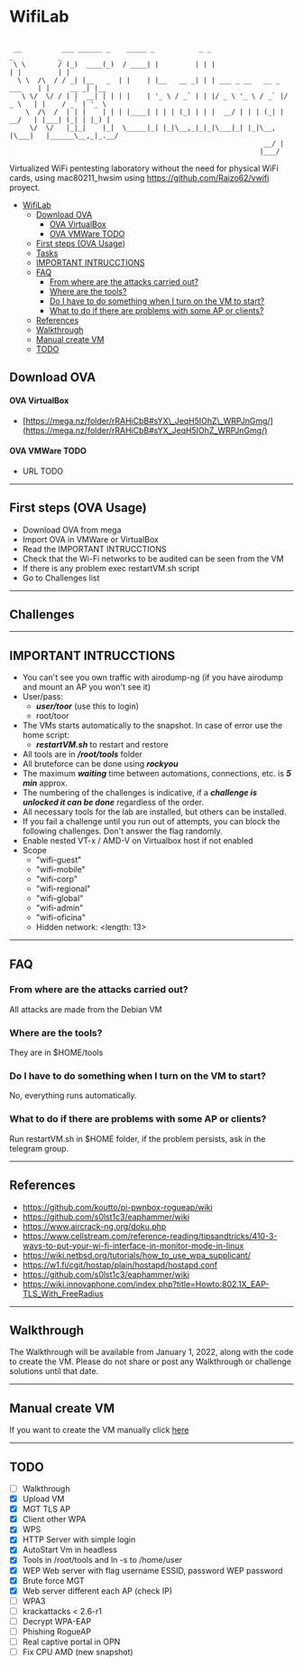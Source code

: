 # WifiLab

```

 __          ___ ______ _    _____ _           _ _                           _           _     
 \ \        / (_)  ____(_)  / ____| |         | | |                         | |         | |    
  \ \  /\  / / _| |__   _  | |    | |__   __ _| | | ___ _ __   __ _  ___    | |     __ _| |__  
   \ \/  \/ / | |  __| | | | |    | '_ \ / _` | | |/ _ \ '_ \ / _` |/ _ \   | |    / _` | '_ \ 
    \  /\  /  | | |    | | | |____| | | | (_| | | |  __/ | | | (_| |  __/   | |___| (_| | |_) |
     \/  \/   |_|_|    |_|  \_____|_| |_|\__,_|_|_|\___|_| |_|\__, |\___|   |______\__,_|_.__/ 
                                                               __/ |                           
                                                              |___/                            

```

Virtualized WiFi pentesting laboratory without the need for physical WiFi cards, using mac80211_hwsim using https://github.com/Raizo62/vwifi proyect.

- [WifiLab](#wifilab)
    - [Download OVA](#download-ova)
        - [OVA VirtualBox](#ova-virtualbox)
        - [OVA VMWare TODO](#ova-vmware-todo)
    - [First steps (OVA Usage)](#first-steps-ova-usage)
    - [Tasks](#tasks)
    - [IMPORTANT INTRUCCTIONS](#important-intrucctions)
    - [FAQ](#faq)
        - [From where are the attacks carried out?](#from-where-are-the-attacks-carried-out)
        - [Where are the tools?](#where-are-the-tools)
        - [Do I have to do something when I turn on the VM to start?](#do-i-have-to-do-something-when-i-turn-on-the-vm-to-start)
        - [What to do if there are problems with some AP or clients?](#what-to-do-if-there-are-problems-with-some-ap-or-clients)
    - [References](#references)
    - [Walkthrough](#walkthrough)
    - [Manual create VM](#manual-create-vm)
    - [TODO](#todo)

## Download OVA

#### OVA VirtualBox

- [https://mega.nz/folder/rRAHiCbB#sYX\_JeqH5IOhZ\_WRPJnGmg/](https://mega.nz/folder/rRAHiCbB#sYX_JeqH5IOhZ_WRPJnGmg/)

#### OVA VMWare TODO

- URL TODO

* * *

## First steps (OVA Usage)

- Download OVA from mega
- Import OVA in VMWare or VirtualBox
- Read the IMPORTANT INTRUCCTIONS
- Check that the Wi-Fi networks to be audited can be seen from the VM
- If there is any problem exec restartVM.sh script
- Go to Challenges list

* * *

## Challenges 


* * *

## IMPORTANT INTRUCCTIONS

- You can't see you own traffic with airodump-ng (if you have airodump and mount an AP you won't see it)
- User/pass:
    - ***user/toor*** (use this to login)
    - root/toor
- The VMs starts automatically to the snapshot. In case of error use the home script:
    - ***restartVM.sh*** to restart and restore
- All tools are in ***/root/tools*** folder
- All bruteforce can be done using ***rockyou***
- The maximum ***waiting*** time between automations, connections, etc. is ***5 min*** approx.
- The numbering of the challenges is indicative, if a ***challenge is unlocked it can be done*** regardless of the order.
- All necessary tools for the lab are installed, but others can be installed.
- If you fail a challenge until you run out of attempts, you can block the following challenges. Don't answer the flag randomly.
- Enable nested VT-x / AMD-V on Virtualbox host if not enabled
- Scope
    - "wifi-guest"
    - "wifi-mobile"
    - "wifi-corp"
    - "wifi-regional"
    - "wifi-global"
    - "wifi-admin"
    - "wifi-oficina"
    - Hidden network: &lt;length: 13&gt;

* * *

## FAQ

### From where are the attacks carried out?

All attacks are made from the Debian VM

### Where are the tools?

They are in $HOME/tools

### Do I have to do something when I turn on the VM to start?

No, everything runs automatically.

### What to do if there are problems with some AP or clients?

Run restartVM.sh in $HOME folder, if the problem persists, ask in the telegram group.

* * *

## References

- https://github.com/koutto/pi-pwnbox-rogueap/wiki
- https://github.com/s0lst1c3/eaphammer/wiki
- https://www.aircrack-ng.org/doku.php
- https://www.cellstream.com/reference-reading/tipsandtricks/410-3-ways-to-put-your-wi-fi-interface-in-monitor-mode-in-linux
- https://wiki.netbsd.org/tutorials/how_to_use_wpa_supplicant/
- https://w1.fi/cgit/hostap/plain/hostapd/hostapd.conf
- https://github.com/s0lst1c3/eaphammer/wiki
- https://wiki.innovaphone.com/index.php?title=Howto:802.1X_EAP-TLS_With_FreeRadius

* * *

## Walkthrough

The Walkthrough will be available from January 1, 2022, along with the code to create the VM.
Please do not share or post any Walkthrough or challenge solutions until that date.

* * *

## Manual create VM

If you want to create the VM manually click [here](https://github.com/RaulCalvoLaorden/WifiLab/blob/main/install/README.md)

* * *

## TODO

- [ ] Walkthrough
- [x] Upload VM
- [x] MGT TLS AP
- [x] Client other WPA
- [x] WPS
- [x] HTTP Server with simple login
- [x] AutoStart Vm in headless
- [x] Tools in /root/tools and ln -s to /home/user
- [x] WEP Web server with flag username ESSID, password WEP password
- [x] Brute force MGT
- [x] Web server different each AP (check IP)
- [ ] WPA3
- [ ] krackattacks < 2.6-r1
- [ ] Decrypt WPA-EAP
- [ ] Phishing RogueAP
- [ ] Real captive portal in OPN
- [ ] Fix CPU AMD (new snapshot)
